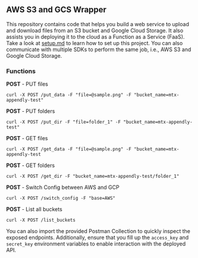 ## AWS S3 and GCS Wrapper
This repository contains code that helps you build a web service to upload and download files from an S3 bucket and Google Cloud Storage. It also assists you in deploying it to the cloud as a Function as a Service (FaaS). Take a look at [setup.md](https://github.com/Sai-Adarsh/aws-s3-and-gcs-wrapper/blob/master/docs/setup.md) to learn how to set up this project. You can also communicate with multiple SDKs to perform the same job, i.e., AWS S3 and Google Cloud Storage.

### Functions

**POST** - PUT files
```
curl -X POST /put_data -F "file=@sample.png" -F "bucket_name=mtx-appendly-test"
```
**POST** - PUT folders
```
curl -X POST /put_dir -F "file=folder_1" -F "bucket_name=mtx-appendly-test"
```
**POST** - GET files
```
curl -X POST /get_data -F "file=@sample.png" -F "bucket_name=mtx-appendly-test
```
**POST** - GET folders
```
curl -X POST /get_dir -F "bucket_name=mtx-appendly-test/folder_1"
```
**POST** - Switch Config between AWS and GCP
```
curl -X POST /switch_config -F "base=AWS"
```
**POST** - List all buckets
```
curl -X POST /list_buckets
```

You can also import the provided Postman Collection to quickly inspect the exposed endpoints. Additionally, ensure that you fill up the `access_key` and `secret_key` environment variables to enable interaction with the deployed API.
